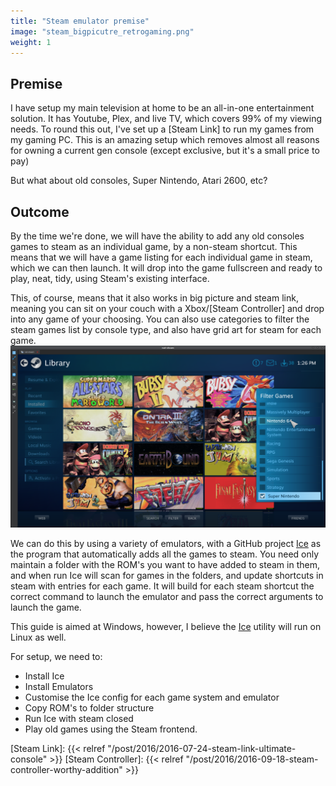 ```yaml
---
title: "Steam emulator premise"
image: "steam_bigpicutre_retrogaming.png"
weight: 1
---
```


## Premise

I have setup my main television at home to be an all-in-one entertainment solution. It has Youtube, Plex, and live TV, which covers 99% of my viewing needs.
To round this out, I've set up a [Steam Link] to run my games from my gaming PC. This is an amazing setup which removes almost all reasons for owning a current gen console (except exclusive, but it's a small price to pay)

But what about old consoles, Super Nintendo, Atari 2600, etc?

## Outcome

By the time we're done, we will have the ability to add any old consoles games to steam as an individual game, by a non-steam shortcut. This means that we will have a game listing for each individual game in steam, which we can then launch. It will drop into the game fullscreen and ready to play, neat, tidy, using Steam's existing interface.

This, of course, means that it also works in big picture and steam link, meaning you can sit on your couch with a Xbox/[Steam Controller] and drop into any game of your choosing. You can also use categories to filter the steam games list by console type, and also have grid art for steam for each game.
![Steam Big Picture list with many super nintendo games](./steam_bigpicutre_retrogaming.png)

We can do this by using a variety of emulators, with a GitHub project [Ice] as the program that automatically adds all the games to steam. You need only maintain a folder with the ROM's you want to have added to steam in them, and when run Ice will scan for games in the folders, and update shortcuts in steam with entries for each game. It will build for each steam shortcut the correct command to launch the emulator and pass the correct arguments to launch the game.

This guide is aimed at Windows, however, I believe the [Ice] utility will run on Linux as well.

For setup, we need to:

- Install Ice
- Install Emulators
- Customise the Ice config for each game system and emulator
- Copy ROM's to folder structure
- Run Ice with steam closed
- Play old games using the Steam frontend.

[Ice]: http://scottrice.github.io/Ice/

[Steam Link]: {{< relref "/post/2016/2016-07-24-steam-link-ultimate-console" >}}
[Steam Controller]: {{< relref "/post/2016/2016-09-18-steam-controller-worthy-addition" >}}
